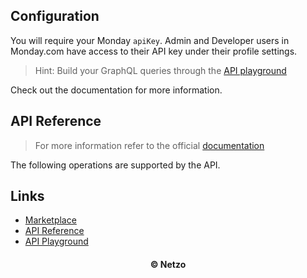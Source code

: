 ## Configuration

You will require your Monday `apiKey`. Admin and Developer users in Monday.com
have access to their API key under their profile settings.

> Hint: Build your GraphQL queries through the
> [API playground](https://monday.com/developers/v2/try-it-yourself)

Check out the documentation for more information.

## API Reference

> For more information refer to the official [documentation](#links)

The following operations are supported by the API.

## Links

- [Marketplace](https://app.netzo.io/resources/resource-http-monday)
- [API Reference](https://developer.monday.com/api-reference/docs/basics)
- [API Playground](https://monday.com/developers/v2/try-it-yourself)

<div align="center">
  <h4>© Netzo</h4>
</div>

